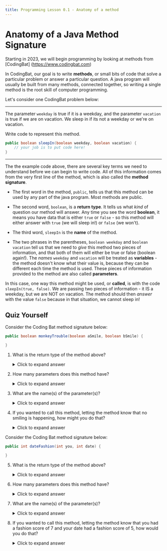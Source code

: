 ```yaml
---
title: Programming Lesson 0.1 - Anatomy of a method
---
```


# Anatomy of a Java Method Signature

Starting in 2023, we will begin programming by looking at methods from [CodingBat] (https://www.codingbat.com)

In CodingBat, our goal is to write **methods**, or small bits of code that solve a particular problem or answer a particular question. A java program will usually be built from many methods, connected together, so writing a single method is the root skill of computer programming.

Let's consider one CodingBat problem below:

---
The parameter `weekday` is true if it is a weekday, and the parameter `vacation` is true if we are on vacation. We sleep in if its not a weekday or we're on vacation.

Write code to represent this method.

```java
public boolean sleepIn(boolean weekday, boolean vacation) {
    // your job is to put code here!
}
```
---

The the example code above, there are several key terms we need to understand before we can begin to write code. All of this information comes from the very first line of the method, which is also called the **method signature**.

* The first word in the method, `public`, tells us that this method can be used by any part of the java program. Most methods are public.

* The second word, `boolean`, is a **return type**. It tells us what *kind* of question our method will answer. Any time you see the word **boolean**, it means you have data that is either `true` or `false` - so this method will either answer with `true` (we will sleep in!) or `false` (we won't).

* The third word, `sleepIn` is the **name** of the method.

* The two phrases in the parentheses, `boolean weekday` and `boolean vacation` tell us that we need to *give* this method two pieces of information, and that both of them will either be true or false (boolean again!). The *names* `weekday` and `vacation` will be treated as **variables** - the method doesn't know what their value is, because they can be different each time the method is used. These pieces of information provided to the method are also called **parameters**.

In this case, one way this method might be used, or **called**, is with the code `sleepIn(true, false)`. We are passing two pieces of information - it IS a weekday, but we are NOT on vacation. The method should then *answer* with the value `false` because in that situation, we cannot sleep in!

## Quiz Yourself

Consider the Coding Bat method signature below:

```java
public boolean monkeyTrouble(boolean aSmile, boolean bSmile) {

}
```

1.  What is the return type of the method above?

    <details markdown="1"><summary>Click to expand answer</summary>
    `boolean`
    </details>

2.  How many parameters does this method have?

    <details markdown="1"><summary>Click to expand answer</summary>
    2
    </details>

3.  What are the name(s) of the parameter(s)?

    <details markdown="1"><summary>Click to expand answer</summary>
    `aSmile` and `bSmile`
    </details>

4.  If you wanted to call this method, letting the method know that no smiling is happening, how might you do that?

    <details markdown="1"><summary>Click to expand answer</summary>
    `monkeyTrouble(false, false)`
    </details>

Consider the Coding Bat method signature below:

```java
public int dateFashion(int you, int date) {

}
```

5.  What is the return type of the method above?

    <details markdown="1"><summary>Click to expand answer</summary>
    `int` (integer)
    </details>

6.  How many parameters does this method have?

    <details markdown="1"><summary>Click to expand answer</summary>
    2
    </details>

7.  What are the name(s) of the parameter(s)?

    <details markdown="1"><summary>Click to expand answer</summary>
    `you` and `date`
    </details>

8.  If you wanted to call this method, letting the method know that you had a fashion score of 7 and your date had a fashion score of 5, how would you do that?

    <details markdown="1"><summary>Click to expand answer</summary>
    `dateFashion(7, 5)`
    </details>